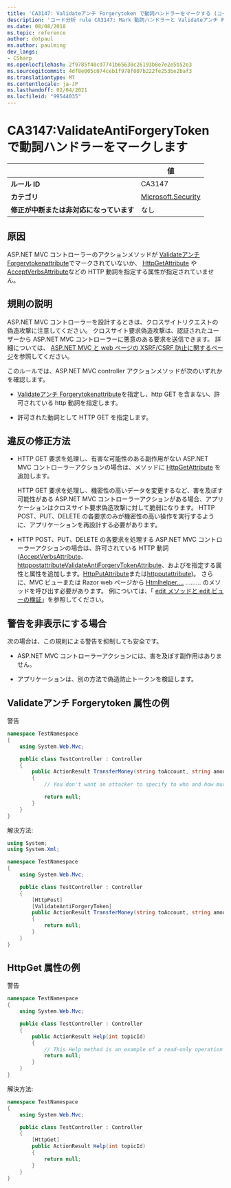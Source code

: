 ```yaml
---
title: 'CA3147: Validateアンチ Forgerytoken で動詞ハンドラーをマークする (コード分析)'
description: 'コード分析 rule CA3147: Mark 動詞ハンドラーと Validateアンチ Forgerytoken について説明します。'
ms.date: 08/08/2018
ms.topic: reference
author: dotpaul
ms.author: paulming
dev_langs:
- CSharp
ms.openlocfilehash: 2f9785f40cd7741b65630c26193b8e7e2e5b52e3
ms.sourcegitcommit: 4df8e005c074ceb1f978f007b222fe253be2baf3
ms.translationtype: MT
ms.contentlocale: ja-JP
ms.lasthandoff: 02/04/2021
ms.locfileid: "99544035"
---
```

# <a name="ca3147-mark-verb-handlers-with-validateantiforgerytoken"></a>CA3147:ValidateAntiForgeryToken で動詞ハンドラーをマークします

| | 値 |
|-|-|
| **ルール ID** |CA3147|
| **カテゴリ** |[Microsoft.Security](security-warnings.md)|
| **修正が中断または非対応になっています** |なし|

## <a name="cause"></a>原因

ASP.NET MVC コントローラーのアクションメソッドが [Validateアンチ Forgerytokenattribute](/previous-versions/aspnet/dd492108(v=vs.118))でマークされていないか、 [HttpGetAttribute](/previous-versions/aspnet/ee470993(v%3dvs.118)) や [AcceptVerbsAttribute](/previous-versions/aspnet/dd470553%28v%3dvs.118%29)などの HTTP 動詞を指定する属性が指定されていません。

## <a name="rule-description"></a>規則の説明

ASP.NET MVC コントローラーを設計するときは、クロスサイトリクエストの偽造攻撃に注意してください。 クロスサイト要求偽造攻撃は、認証されたユーザーから ASP.NET MVC コントローラーに悪意のある要求を送信できます。 詳細については、 [ASP.NET MVC と web ページの XSRF/CSRF 防止に関するページ](/aspnet/mvc/overview/security/xsrfcsrf-prevention-in-aspnet-mvc-and-web-pages)を参照してください。

このルールでは、ASP.NET MVC controller アクションメソッドが次のいずれかを確認します。

- [Validateアンチ Forgerytokenattribute](/previous-versions/aspnet/dd492108%28v%3dvs.118%29)を指定し、http GET を含まない、許可されている http 動詞を指定します。

- 許可された動詞として HTTP GET を指定します。

## <a name="how-to-fix-violations"></a>違反の修正方法

- HTTP GET 要求を処理し、有害な可能性のある副作用がない ASP.NET MVC コントローラーアクションの場合は、メソッドに [HttpGetAttribute](/previous-versions/aspnet/ee470993%28v%3dvs.118%29) を追加します。

  HTTP GET 要求を処理し、機密性の高いデータを変更するなど、害を及ぼす可能性がある ASP.NET MVC コントローラーアクションがある場合、アプリケーションはクロスサイト要求偽造攻撃に対して脆弱になります。  HTTP POST、PUT、DELETE の各要求のみが機密性の高い操作を実行するように、アプリケーションを再設計する必要があります。

- HTTP POST、PUT、DELETE の各要求を処理する ASP.NET MVC コントローラーアクションの場合は、許可されている HTTP 動詞 ([AcceptVerbsAttribute](/previous-versions/aspnet/dd470553%28v%3dvs.118%29)、 [httppostattribute](/previous-versions/aspnet/ee264023%28v%3dvs.118%29)[ValidateAntiForgeryTokenAttribute](/previous-versions/aspnet/dd492108(v=vs.118))、およびを指定する属性と属性を追加します。[HttpPutAttribute](/previous-versions/aspnet/ee470909%28v%3dvs.118%29)または[httpputattribute](/previous-versions/aspnet/ee470917%28v%3dvs.118%29))。 さらに、MVC ビューまたは Razor web ページから [Htmlhelper....](/previous-versions/aspnet/dd504812%28v%3dvs.118%29) ......... のメソッドを呼び出す必要があります。 例については、「 [edit メソッドと edit ビューの検証](/aspnet/mvc/overview/getting-started/introduction/examining-the-edit-methods-and-edit-view)」を参照してください。

## <a name="when-to-suppress-warnings"></a>警告を非表示にする場合

次の場合は、この規則による警告を抑制しても安全です。

- ASP.NET MVC コントローラーアクションには、害を及ぼす副作用はありません。

- アプリケーションは、別の方法で偽造防止トークンを検証します。

## <a name="validateantiforgerytoken-attribute-example"></a>Validateアンチ Forgerytoken 属性の例

警告

```csharp
namespace TestNamespace
{
    using System.Web.Mvc;

    public class TestController : Controller
    {
        public ActionResult TransferMoney(string toAccount, string amount)
        {
            // You don't want an attacker to specify to who and how much money to transfer.

            return null;
        }
    }
}
```

解決方法:

```csharp
using System;
using System.Xml;

namespace TestNamespace
{
    using System.Web.Mvc;

    public class TestController : Controller
    {
        [HttpPost]
        [ValidateAntiForgeryToken]
        public ActionResult TransferMoney(string toAccount, string amount)
        {
            return null;
        }
    }
}
```

## <a name="httpget-attribute-example"></a>HttpGet 属性の例

警告

```csharp
namespace TestNamespace
{
    using System.Web.Mvc;

    public class TestController : Controller
    {
        public ActionResult Help(int topicId)
        {
            // This Help method is an example of a read-only operation with no harmful side effects.
            return null;
        }
    }
}
```

解決方法:

```csharp
namespace TestNamespace
{
    using System.Web.Mvc;

    public class TestController : Controller
    {
        [HttpGet]
        public ActionResult Help(int topicId)
        {
            return null;
        }
    }
}
```
